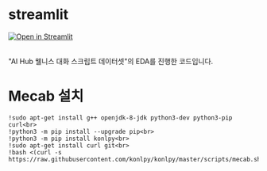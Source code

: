 # streamlit

<a href="http://49.50.175.25:30001" rel="nofollow"><img src="https://camo.githubusercontent.com/767be70c92254555bd347ab07908fec67854c2264b77702581bd230fd7eac54f/68747470733a2f2f7374617469632e73747265616d6c69742e696f2f6261646765732f73747265616d6c69745f62616467655f626c61636b5f77686974652e737667" alt="Open in Streamlit" data-canonical-src="https://static.streamlit.io/badges/streamlit_badge_black_white.svg" style="max-width: 100%;"></a>

<br>
"AI Hub 웰니스 대화 스크립트 데이터셋"의 EDA를 진행한 코드입니다.




# Mecab 설치
```
!sudo apt-get install g++ openjdk-8-jdk python3-dev python3-pip curl<br>
!python3 -m pip install --upgrade pip<br>
!python3 -m pip install konlpy<br>
!sudo apt-get install curl git<br>
!bash <(curl -s https://raw.githubusercontent.com/konlpy/konlpy/master/scripts/mecab.sh)
```

